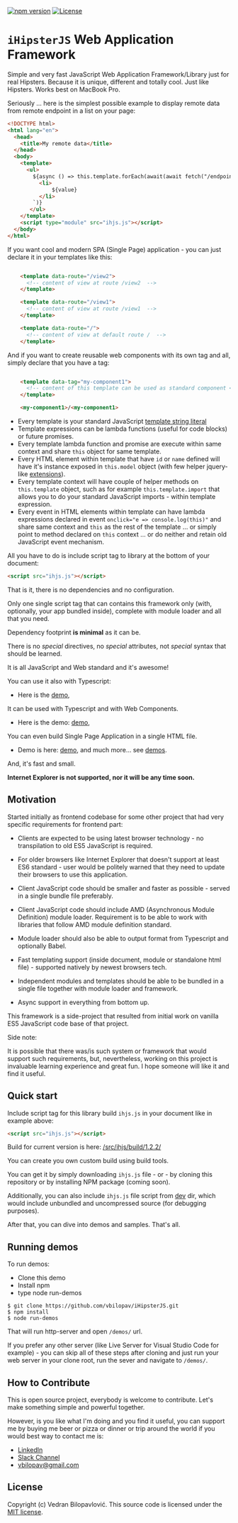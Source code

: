[![npm version](https://badge.fury.io/js/ihjs.svg)](https://badge.fury.io/js/ihjs)
[![License](https://img.shields.io/badge/license-MIT%20License-brightgreen.svg)](https://github.com/vbilopav/ihjs/blob/master/src/ihjs/LICENSE.md)

# `iHipsterJS` Web Application Framework

Simple and very fast JavaScript Web Application Framework/Library just for real Hipsters. Because it is unique, different and totally cool. Just like Hipsters. Works best on MacBook Pro.

Seriously ... here is the simplest possible example to display remote data from remote endpoint in a list on your page:

```html
<!DOCTYPE html>
<html lang="en">
  <head>
    <title>My remote data</title>
  </head>
  <body>
    <template>
      <ul>
        ${async () => this.template.forEach(await(await fetch("/endpoint/")).json(), value => `
          <li>
              ${value}
          </li>
        `)}
       </ul>
    </template>
    <script type="module" src="ihjs.js"></script>
  </body>
</html>
```

If you want cool and modern SPA (Single Page) application - you can just declare it in your templates like this:

```html

    <template data-route="/view2">
      <!-- content of view at route /view2  -->
    </template>

    <template data-route="/view1">
      <!-- content of view at route /view1  -->
    </template>

    <template data-route="/">
      <!-- content of view at default route /  -->
    </template>

```

And if you want to create reusable web components with its own tag and all, simply declare that you have a tag:

```html

    <template data-tag="my-component1">
      <!-- content of this template can be used as standard component <my-component1>/<my-component1>   -->
    </template>

    <my-component1>/<my-component1>

```

- Every template is your standard JavaScript [template string literal](https://developer.mozilla.org/en-US/docs/Web/JavaScript/Reference/Template_literals)
- Template expressions can be lambda functions (useful for code blocks) or future promises.
- Every template lambda function and promise are execute within same context and share `this` object for same template.
- Every HTML element within template that have `id` or `name` defined will have it's instance exposed in `this.model` object (with few helper jquery-like [extensions](https://github.com/vbilopav/iHipsterJS/blob/master/src/ihjs/docs/extensions.md)).
- Every template context will have couple of helper methods on `this.template` object, such as for example `this.template.import` that allows you to do your standard JavaScript imports - within template expression.
- Every event in HTML elements within template can have lambda expressions declared in event `onclick="e => console.log(this)"` and share same context and `this` as the rest of the template ... or simply point to method declared on `this` context ... or do neither and retain old JavaScript event mechanism.


All you have to do is include script tag to library at the bottom of your document:
```html
<script src="ihjs.js"></script>
```

That is it, there is no dependencies and no configuration.

Only one single script tag that can contains this framework only (with, optionally, your app bundled inside), complete with module loader and all that you need.

Dependency footprint **is minimal** as it can be. 

There is no *special* directives, no *special* attributes, not *special* syntax that should be learned. 

It is all JavaScript and Web standard and it's awesome!

You can use it also with Typescript: 
- Here is the [demo](https://github.com/vbilopav/iHipsterJS/tree/master/demos/simple-spa/typescript), 

It can be used with Typescript and with Web Components. 
- Here is the demo: [demo](https://github.com/vbilopav/iHipsterJS/tree/master/demos/todo-demo/web-components-ts), 

You can even build Single Page Application in a single HTML file.
- Demo is here: [demo](https://github.com/vbilopav/iHipsterJS/tree/master/demos/simple-spa/document), and much more... see [demos](https://github.com/vbilopav/iHipsterJS/tree/master/demos).

And, it's fast and small. 

**Internet Explorer is not supported, nor it will be any time soon.**

## Motivation

Started initially as frontend codebase for some other project that had very specific requirements for frontend part:

- Clients are expected to be using latest browser technology - no transpilation to old ES5 JavaScript is required. 

- For older browsers like Internet Explorer that doesn't support at least ES6 standard - user would be politely warned that they need to update their browsers to use this application.

- Client JavaScript code should be smaller and faster as possible - served in a single bundle file preferably.

- Client JavaScript code should include AMD (Asynchronous Module Definition) module loader. Requirement is to be able to work with libraries that follow AMD module definition standard.

- Module loader should also be able to output format from Typescript and optionally Babel.

- Fast templating support (inside document, module or standalone html file) - supported natively by newest browsers tech.

- Independent modules and templates should be able to be bundled in a single file together with module loader and framework.

- Async support in everything from bottom up.

This framework is a side-project that resulted from initial work on vanilla ES5 JavaScript code base of that project.

Side note:

It is possible that there was/is such system or framework that would support such requirements, but, nevertheless, working on this project is invaluable learning experience and great fun. I hope someone will like it and find it useful.

## Quick start

Include script tag for this library build `ihjs.js` in your document like in example above:
```html
<script src="ihjs.js"></script>
```

Build for current version is here: [/src/ihjs/build/1.2.2/](https://github.com/vbilopav/iHipsterJS/tree/master/src/ihjs/build/1.0.0)

You can create you own custom build using build tools.

You can get it by simply downloading `ihjs.js` file - or - by cloning this repository or by installing NPM package (coming soon).

Additionally, you can also include `ihjs.js` file script from [dev](https://github.com/vbilopav/iHipsterJS/tree/master/src/ihjs/dev) dir, which would include unbundled and uncompressed source (for debugging purposes).

After that, you can dive into demos and samples. That's all. 

## Running demos

To run demos:
- Clone this demo
- Install npm 
- type node run-demos

```
$ git clone https://github.com/vbilopav/iHipsterJS.git
$ npm install
$ node run-demos
```

That will run http-server and open `/demos/` url. 

If you prefer any other server (like Live Server for Visual Studio Code for example) - you can skip all of these steps after cloning and just run your web server in your clone root, run the sever and navigate to `/demos/`.

## How to Contribute

This is open source project, everybody is welcome to contribute. Let's make something simple and powerful together.

However, is you like what I'm doing and you find it useful, you can support me by buying me beer or pizza or dinner or trip around the world if you would best way to contact me is:

- [LinkedIn](https://www.linkedin.com/in/vedran-bilopavlovi%C4%87-0a60b47/)
- [Slack Channel](https://join.slack.com/t/vb-software/shared_invite/enQtNjczNTMwMTk1OTA4LTc3ODFhMzU5Yzc0ZTZlM2Y4YzE3MGNjZGUwMDNjZGQyZjVhYjNhZTAxNmY1MTgxZTEwYzkxMmI3YTVlN2I5ZDc)
- [vbilopav@gmail.com](vbilopav@gmail.com)


## License

Copyright (c) Vedran Bilopavlović.
This source code is licensed under the [MIT license](https://github.com/vbilopav/iHipsterJS/blob/master/LICENSE).

